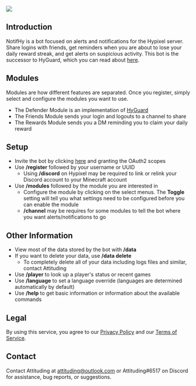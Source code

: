 [![](https://i.imgur.com/XI0rI4Y.png)](https://youtu.be/gTpecimtHZw)

## Introduction
NotifHy is a bot focused on alerts and notifications for the Hypixel server. Share logins with friends, get reminders when you are about to lose your daily reward streak, and get alerts on suspicious activity. This bot is the successor to HyGuard, which you can read about [here](https://hypixel.net/threads/discord-bot-hyguard-a-bot-that-monitors-your-account-24-7.4368395/ "Hypixel Forums").

## Modules
Modules are how different features are separated. Once you register, simply select and configure the modules you want to use.
- The Defender Module is an implementation of [HyGuard](https://hypixel.net/threads/discord-bot-hyguard-a-bot-that-monitors-your-account-24-7.4368395/ "Hypixel Forums")
- The Friends Module sends your login and logouts to a channel to share
- The Rewards Module sends you a DM reminding you to claim your daily reward

## Setup
 - Invite the bot by clicking [here](https://discord.com/api/oauth2/authorize?client_id=841021942249422868&permissions=18432&scope=bot%20applications.commands "Invite") and granting the OAuth2 scopes
 - Use **/register** followed by your username or UUID
   - Using **/discord** on Hypixel may be required to link or relink your Discord account to your Minecraft account
 - Use **/modules** followed by the module you are interested in
   - Configure the module by clicking on the select menus. The **Toggle** setting will tell you what settings need to be configured before you can enable the module
   - **/channel** may be requires for some modules to tell the bot where you want alerts/notifications to go

## Other Information
 - View most of the data stored by the bot with **/data**
 - If you want to delete your data, use **/data delete**
   - To completely delete all of your data including logs files and similar, contact Attituding
 - Use **/player** to look up a player's status or recent games
 - Use **/language** to set a language override (languages are determined automatically by default)
 - Use **/help** to get basic information or information about the available commands

## Legal
By using this service, you agree to our [Privacy Policy](https://attituding.github.io/NotifHy/privacy/ "Privacy Policy") and our [Terms of Service](https://attituding.github.io/NotifHy/tos/ "Terms of Service").

## Contact
Contact Attituding at attituding@outlook.com or Attituding#6517 on Discord for assistance, bug reports, or suggestions.